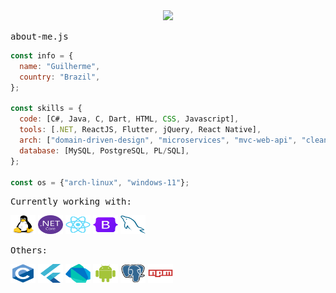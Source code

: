 <div align="center">
  <img src="https://cdna.artstation.com/p/assets/images/images/048/634/874/original/nela-gluhak-pc-3.gif?1650538260" width="150">
</div>

<p><kbd> about-me.js </kbd></p> 

```javascript
const info = {
  name: "Guilherme",
  country: "Brazil",
};

const skills = {
  code: [C#, Java, C, Dart, HTML, CSS, Javascript],
  tools: [.NET, ReactJS, Flutter, jQuery, React Native],
  arch: ["domain-driven-design", "microservices", "mvc-web-api", "clean-code"],
  database: [MySQL, PostgreSQL, PL/SQL],
};

const os = {"arch-linux", "windows-11"};

```

<!-- Linguagens -->
<div> 
  <p><kbd> Currently working with: </kbd></p> 
  <img title="linux" height="30" width="40" src="https://raw.githubusercontent.com/devicons/devicon/1119b9f84c0290e0f0b38982099a2bd027a48bf1/icons/linux/linux-original.svg" />
  <img title=".net core" height="30" width="40" src="https://raw.githubusercontent.com/devicons/devicon/master/icons/dotnetcore/dotnetcore-original.svg" />
  <img title="react" height="30" width="40" src="https://raw.githubusercontent.com/devicons/devicon/master/icons/react/react-original.svg" />
  <img title="bootstrap" height="30" width="40" src="https://raw.githubusercontent.com/devicons/devicon/master/icons/bootstrap/bootstrap-original.svg" />
  <img title="mysql" height="30" width="40" src="https://raw.githubusercontent.com/devicons/devicon/master/icons/mysql/mysql-original.svg" />

  <p></p>
  <p><kbd> Others: </kbd></p> 
  <img title="c" height="30" width="40" src="https://raw.githubusercontent.com/devicons/devicon/master/icons/c/c-original.svg" />
  <img title="flutter" height="30" width="40" src="https://raw.githubusercontent.com/devicons/devicon/master/icons/flutter/flutter-original.svg" />
  <img title="dart" height="30" width="40" src="https://raw.githubusercontent.com/devicons/devicon/master/icons/dart/dart-original.svg">
  <img title="android" height="30" width="40" src="https://raw.githubusercontent.com/devicons/devicon/master/icons/android/android-original.svg" />
  <img title="postgresql" height="30" width="40" src="https://raw.githubusercontent.com/devicons/devicon/master/icons/postgresql/postgresql-original.svg"/>
  <img title="npm" height="30" width="40" src="https://raw.githubusercontent.com/devicons/devicon/master/icons/npm/npm-original-wordmark.svg"/>
</div>

